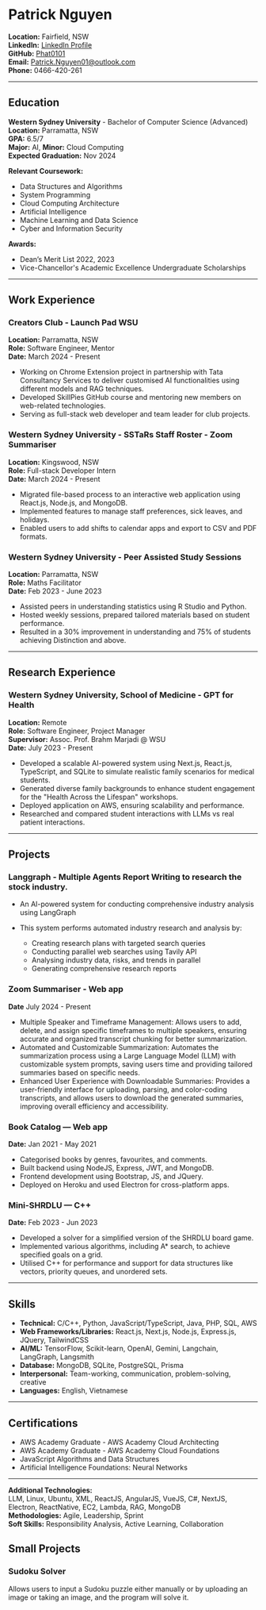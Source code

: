 # Patrick Nguyen

**Location:** Fairfield, NSW  
**LinkedIn:** [LinkedIn Profile](https://www.linkedin.com/in/patrick-nguyen-44766a188/)  
**GitHub:** [Phat0101](https://github.com/Phat0101)  
**Email:** [Patrick.Nguyen01@outlook.com](mailto:Patrick.Nguyen01@outlook.com)  
**Phone:** 0466-420-261  

---

## Education

**Western Sydney University** - Bachelor of Computer Science (Advanced)  
**Location:** Parramatta, NSW  
**GPA:** 6.5/7  
**Major:** AI, **Minor:** Cloud Computing  
**Expected Graduation:** Nov 2024  

**Relevant Coursework:**  
- Data Structures and Algorithms  
- System Programming  
- Cloud Computing Architecture  
- Artificial Intelligence  
- Machine Learning and Data Science  
- Cyber and Information Security  

**Awards:**  
- Dean’s Merit List 2022, 2023  
- Vice-Chancellor's Academic Excellence Undergraduate Scholarships  

---

## Work Experience

### Creators Club - Launch Pad WSU
**Location:** Parramatta, NSW  
**Role:** Software Engineer, Mentor  
**Date:** March 2024 - Present  

- Working on Chrome Extension project in partnership with Tata Consultancy Services to deliver customised AI functionalities using different models and RAG techniques.
- Developed SkillPies GitHub course and mentoring new members on web-related technologies.
- Serving as full-stack web developer and team leader for club projects.

### Western Sydney University - SSTaRs Staff Roster - Zoom Summariser
**Location:** Kingswood, NSW  
**Role:** Full-stack Developer Intern  
**Date:** March 2024 - Present  

- Migrated file-based process to an interactive web application using React.js, Node.js, and MongoDB.
- Implemented features to manage staff preferences, sick leaves, and holidays.
- Enabled users to add shifts to calendar apps and export to CSV and PDF formats.

### Western Sydney University - Peer Assisted Study Sessions  
**Location:** Parramatta, NSW  
**Role:** Maths Facilitator  
**Date:** Feb 2023 - June 2023  

- Assisted peers in understanding statistics using R Studio and Python.
- Hosted weekly sessions, prepared tailored materials based on student performance.
- Resulted in a 30% improvement in understanding and 75% of students achieving Distinction and above.

---

## Research Experience

### Western Sydney University, School of Medicine - GPT for Health  
**Location:** Remote  
**Role:** Software Engineer, Project Manager  
**Supervisor:** Assoc. Prof. Brahm Marjadi @ WSU  
**Date:** July 2023 - Present  

- Developed a scalable AI-powered system using Next.js, React.js, TypeScript, and SQLite to simulate realistic family scenarios for medical students.
- Generated diverse family backgrounds to enhance student engagement for the "Health Across the Lifespan" workshops.
- Deployed application on AWS, ensuring scalability and performance.
- Researched and compared student interactions with LLMs vs real patient interactions.

---

## Projects

### Langgraph - Multiple Agents Report Writing to research the stock industry.

- An AI-powered system for conducting comprehensive industry analysis using LangGraph

- This system performs automated industry research and analysis by:
  - Creating research plans with targeted search queries
  - Conducting parallel web searches using Tavily API
  - Analysing industry data, risks, and trends in parallel
  - Generating comprehensive research reports

### Zoom Summariser - Web app
**Date** July 2024 - Present

- Multiple Speaker and Timeframe Management: Allows users to add, delete, and assign specific timeframes to multiple speakers, ensuring accurate and organized transcript chunking for better summarization.
- Automated and Customizable Summarization: Automates the summarization process using a Large Language Model (LLM) with customizable system prompts, saving users time and providing tailored summaries based on specific needs.
- Enhanced User Experience with Downloadable Summaries: Provides a user-friendly interface for uploading, parsing, and color-coding transcripts, and allows users to download the generated summaries, improving overall efficiency and accessibility.

### Book Catalog — Web app  
**Date:** Jan 2021 - May 2021  

- Categorised books by genres, favourites, and comments.
- Built backend using NodeJS, Express, JWT, and MongoDB.
- Frontend development using Bootstrap, JS, and JQuery.
- Deployed on Heroku and used Electron for cross-platform apps.

### Mini-SHRDLU — C++  
**Date:** Feb 2023 - Jun 2023  

- Developed a solver for a simplified version of the SHRDLU board game.
- Implemented various algorithms, including A* search, to achieve specified goals on a grid.
- Utilised C++ for performance and support for data structures like vectors, priority queues, and unordered sets.

---

## Skills

- **Technical:** C/C++, Python, JavaScript/TypeScript, Java, PHP, SQL, AWS  
- **Web Frameworks/Libraries:** React.js, Next.js, Node.js, Express.js, JQuery, TailwindCSS  
- **AI/ML:** TensorFlow, Scikit-learn, OpenAI, Gemini, Langchain, LangGraph, Langsmith
- **Database:** MongoDB, SQLite, PostgreSQL, Prisma
- **Interpersonal:** Team-working, communication, problem-solving, creative  
- **Languages:** English, Vietnamese  

---

## Certifications

- AWS Academy Graduate - AWS Academy Cloud Architecting  
- AWS Academy Graduate - AWS Academy Cloud Foundations  
- JavaScript Algorithms and Data Structures  
- Artificial Intelligence Foundations: Neural Networks  

---

**Additional Technologies:**  
LLM, Linux, Ubuntu, XML, ReactJS, AngularJS, VueJS, C#, NextJS, Electron, ReactNative, EC2, Lambda, RAG, MongoDB  
**Methodologies:** Agile, Leadership, Sprint  
**Soft Skills:** Responsibility Analysis, Active Learning, Collaboration

## Small Projects

### Sudoku Solver 
Allows users to input a Sudoku puzzle either manually or by uploading an image or taking an image, and the program will solve it.